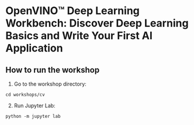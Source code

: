 # OpenVINO™ Deep Learning Workbench: Discover Deep Learning Basics and Write Your First AI Application

## How to run the workshop

1. Go to the workshop directory:
```shell
cd workshops/cv
```

2. Run Jupyter Lab:
```shell
python -m jupyter lab
```